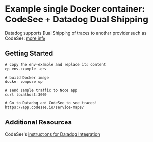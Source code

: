 # Example single Docker container: CodeSee + Datadog Dual Shipping

Datadog supports Dual Shipping of traces to another provider such as CodeSee: [more info](https://docs.datadoghq.com/agent/guide/dual-shipping/)

## Getting Started

```
# copy the env-example and replace its content
cp env-example .env

# build Docker image
docker compose up

# send sample traffic to Node app
curl localhost:3000

# Go to Datadog and CodeSee to see traces!
https://app.codesee.io/service-maps/
```

## Additional Resources

CodeSee's [instructions for Datadog Integration](https://docs.codesee.io/docs/integration-with-datadog)
